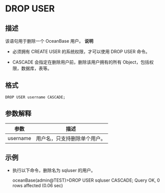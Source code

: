 DROP USER 
==============================



描述 
-----------

该语句用于删除一个 OceanBase 用户。
**说明**



* 必须拥有 CREATE USER 的系统权限，才可以使用 DROP USER 命令。

  

* CASCADE 会指定在删除用户前，删除该用户拥有的所有 Object，包括权限，数据库，表等。

  




格式 
-----------

    DROP USER username CASCADE;



参数解释 
-------------



|    参数    |       描述       |
|----------|----------------|
| username | 用户名，只支持删除单个用户。 |



示例 
-----------

* 执行以下命令，删除名为 sqluser 的用户。

  




    oceanBase(admin@TEST)>DROP USER sqluser CASCADE;
    Query OK, 0 rows affected (0.06 sec)



